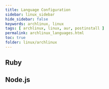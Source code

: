 ```yaml
---
title: Language Configuration
sidebar: linux_sidebar
hide_sidebar: false
keywords: archlinux, linux
tags: [ archlinux, linux, aur, postinstall ]
permalink: archlinux_languages.html
toc: true
folder: linux/archlinux
---
```


## Ruby



## Node.js
